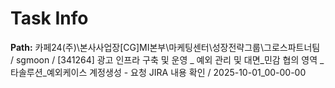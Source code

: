 # Task Info

**Path:** 카페24(주)\본사사업장\[CG]MI본부\마케팅센터\성장전략그룹\그로스파트너팀 / sgmoon / [341264] 광고 인프라 구축 및 운영 _ 예외 관리 및 대면_민감 협의 영역 _ 타솔루션_예외케이스 계정생성 - 요청 JIRA 내용 확인 / 2025-10-01_00-00-00


